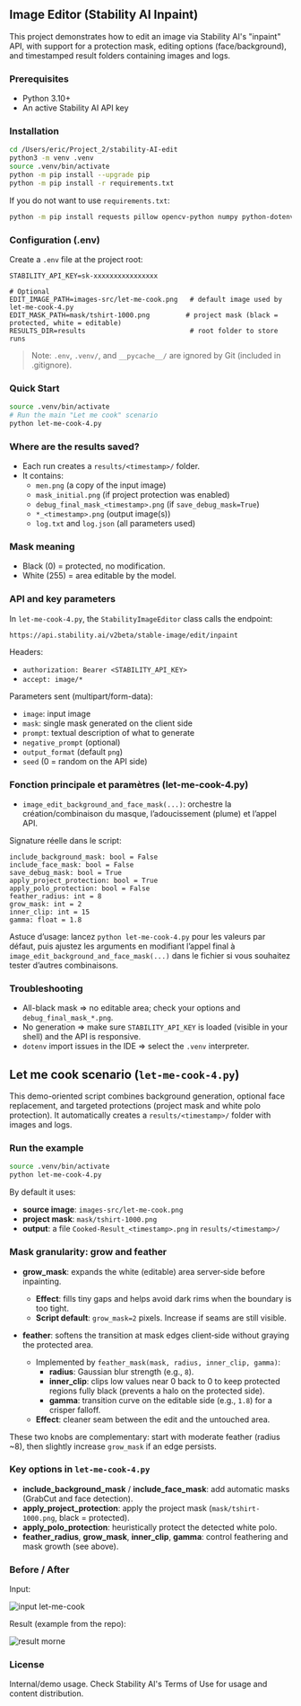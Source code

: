 ## Image Editor (Stability AI Inpaint)

This project demonstrates how to edit an image via Stability AI's "inpaint" API, with support for a protection mask, editing options (face/background), and timestamped result folders containing images and logs.

### Prerequisites
- Python 3.10+
- An active Stability AI API key

### Installation
```bash
cd /Users/eric/Project_2/stability-AI-edit
python3 -m venv .venv
source .venv/bin/activate
python -m pip install --upgrade pip
python -m pip install -r requirements.txt
```

If you do not want to use `requirements.txt`:
```bash
python -m pip install requests pillow opencv-python numpy python-dotenv
```

### Configuration (.env)
Create a `.env` file at the project root:
```
STABILITY_API_KEY=sk-xxxxxxxxxxxxxxxx

# Optional
EDIT_IMAGE_PATH=images-src/let-me-cook.png   # default image used by let-me-cook-4.py
EDIT_MASK_PATH=mask/tshirt-1000.png         # project mask (black = protected, white = editable)
RESULTS_DIR=results                          # root folder to store runs
```

> Note: `.env`, `.venv/`, and `__pycache__/` are ignored by Git (included in .gitignore).

### Quick Start
```bash
source .venv/bin/activate
# Run the main "Let me cook" scenario
python let-me-cook-4.py
```

### Where are the results saved?
- Each run creates a `results/<timestamp>/` folder.
- It contains:
  - `men.png` (a copy of the input image)
  - `mask_initial.png` (if project protection was enabled)
  - `debug_final_mask_<timestamp>.png` (if `save_debug_mask=True`)
  - `*_<timestamp>.png` (output image(s))
  - `log.txt` and `log.json` (all parameters used)

### Mask meaning
- Black (0) = protected, no modification.
- White (255) = area editable by the model.

### API and key parameters
In `let-me-cook-4.py`, the `StabilityImageEditor` class calls the endpoint:
```
https://api.stability.ai/v2beta/stable-image/edit/inpaint
```
Headers:
- `authorization: Bearer <STABILITY_API_KEY>`
- `accept: image/*`

Parameters sent (multipart/form-data):
- `image`: input image
- `mask`: single mask generated on the client side
- `prompt`: textual description of what to generate
- `negative_prompt` (optional)
- `output_format` (default `png`)
- `seed` (0 = random on the API side)

### Fonction principale et paramètres (let-me-cook-4.py)
- `image_edit_background_and_face_mask(...)`: orchestre la création/combinaison du masque, l’adoucissement (plume) et l’appel API.

Signature réelle dans le script:
```
include_background_mask: bool = False
include_face_mask: bool = False
save_debug_mask: bool = True
apply_project_protection: bool = True
apply_polo_protection: bool = False
feather_radius: int = 8
grow_mask: int = 2
inner_clip: int = 15
gamma: float = 1.8
```

Astuce d’usage: lancez `python let-me-cook-4.py` pour les valeurs par défaut, puis ajustez les arguments en modifiant l’appel final à `image_edit_background_and_face_mask(...)` dans le fichier si vous souhaitez tester d’autres combinaisons.

### Troubleshooting
- All-black mask => no editable area; check your options and `debug_final_mask_*.png`.
- No generation => make sure `STABILITY_API_KEY` is loaded (visible in your shell) and the API is responsive.
- `dotenv` import issues in the IDE => select the `.venv` interpreter.

## Let me cook scenario (`let-me-cook-4.py`)

This demo-oriented script combines background generation, optional face replacement, and targeted protections (project mask and white polo protection). It automatically creates a `results/<timestamp>/` folder with images and logs.

### Run the example
```bash
source .venv/bin/activate
python let-me-cook-4.py
```

By default it uses:
- **source image**: `images-src/let-me-cook.png`
- **project mask**: `mask/tshirt-1000.png`
- **output**: a file `Cooked-Result_<timestamp>.png` in `results/<timestamp>/`

### Mask granularity: grow and feather

- **grow_mask**: expands the white (editable) area server‑side before inpainting.
  - **Effect**: fills tiny gaps and helps avoid dark rims when the boundary is too tight.
  - **Script default**: `grow_mask=2` pixels. Increase if seams are still visible.

- **feather**: softens the transition at mask edges client‑side without graying the protected area.
  - Implemented by `feather_mask(mask, radius, inner_clip, gamma)`:
    - **radius**: Gaussian blur strength (e.g., `8`).
    - **inner_clip**: clips low values near 0 back to 0 to keep protected regions fully black (prevents a halo on the protected side).
    - **gamma**: transition curve on the editable side (e.g., `1.8`) for a crisper falloff.
  - **Effect**: cleaner seam between the edit and the untouched area.

These two knobs are complementary: start with moderate feather (radius ~8), then slightly increase `grow_mask` if an edge persists.

### Key options in `let-me-cook-4.py`
- **include_background_mask** / **include_face_mask**: add automatic masks (GrabCut and face detection).
- **apply_project_protection**: apply the project mask (`mask/tshirt-1000.png`, black = protected).
- **apply_polo_protection**: heuristically protect the detected white polo.
- **feather_radius**, **grow_mask**, **inner_clip**, **gamma**: control feathering and mask growth (see above).

### Before / After

Input:

![input let-me-cook](images-src/let-me-cook.png)

Result (example from the repo):

![result morne](results/Let%20me%20Cook%203/Cooked-Result_20250818_194123.png)

### License
Internal/demo usage. Check Stability AI's Terms of Use for usage and content distribution.


